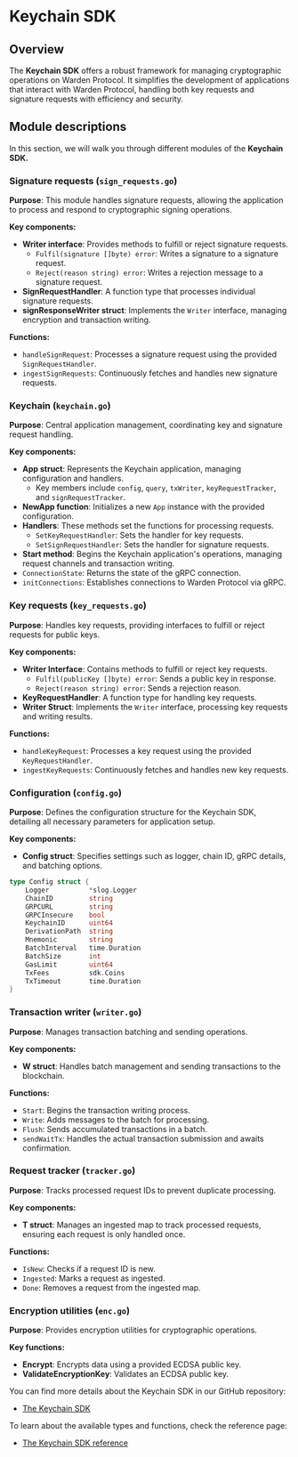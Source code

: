 ﻿---
sidebar_position: 3
---

# Keychain SDK

## Overview

The **Keychain SDK** offers a robust framework for managing cryptographic operations on Warden Protocol. It simplifies the development of applications that interact with Warden Protocol, handling both key requests and signature requests with efficiency and security.

## Module descriptions

In this section, we will walk you through different modules of the **Keychain SDK.**

### Signature requests (`sign_requests.go`)

**Purpose**: This module handles signature requests, allowing the application to process and respond to cryptographic signing operations.

**Key components:**

- **Writer interface**: Provides methods to fulfill or reject signature requests.
  - `Fulfil(signature []byte) error`: Writes a signature to a signature request.
  - `Reject(reason string) error`: Writes a rejection message to a signature request.
- **SignRequestHandler**: A function type that processes individual signature requests.
- **signResponseWriter struct**: Implements the `Writer` interface, managing encryption and transaction writing.

**Functions:**

- `handleSignRequest`: Processes a signature request using the provided `SignRequestHandler`.
- `ingestSignRequests`: Continuously fetches and handles new signature requests.

### Keychain (`keychain.go`)

**Purpose**: Central application management, coordinating key and signature request handling.

**Key components:**

- **App struct**: Represents the Keychain application, managing configuration and handlers.
  - Key members include `config`, `query`, `txWriter`, `keyRequestTracker`, and `signRequestTracker`.
- **NewApp function**: Initializes a new `App` instance with the provided configuration.
- **Handlers**: These methods set the functions for processing requests.
  - `SetKeyRequestHandler`: Sets the handler for key requests.
  - `SetSignRequestHandler`: Sets the handler for signature requests.
- **Start method**: Begins the Keychain application's operations, managing request channels and transaction writing.
- `ConnectionState`: Returns the state of the gRPC connection.
- `initConnections`: Establishes connections to Warden Protocol via gRPC.

### Key requests (`key_requests.go`)

**Purpose**: Handles key requests, providing interfaces to fulfill or reject requests for public keys.

**Key components:**

- **Writer Interface**: Contains methods to fulfill or reject key requests.
  - `Fulfil(publicKey []byte) error`: Sends a public key in response.
  - `Reject(reason string) error`: Sends a rejection reason.
- **KeyRequestHandler**: A function type for handling key requests.
- **Writer Struct**: Implements the `Writer` interface, processing key requests and writing results.

**Functions:**

- `handleKeyRequest`: Processes a key request using the provided `KeyRequestHandler`.
- `ingestKeyRequests`: Continuously fetches and handles new key requests.

### Configuration (`config.go`)

**Purpose**: Defines the configuration structure for the Keychain SDK, detailing all necessary parameters for application setup.

**Key components:**

- **Config struct**: Specifies settings such as logger, chain ID, gRPC details, and batching options.

```go
type Config struct {
    Logger          *slog.Logger
    ChainID         string
    GRPCURL         string
    GRPCInsecure    bool
    KeychainID      uint64
    DerivationPath  string
    Mnemonic        string
    BatchInterval   time.Duration
    BatchSize       int
    GasLimit        uint64
    TxFees          sdk.Coins
    TxTimeout       time.Duration
}
```

### Transaction writer (`writer.go`)

**Purpose**: Manages transaction batching and sending operations.

**Key components:**

- **W struct**: Handles batch management and sending transactions to the blockchain.

**Functions:**

- `Start`: Begins the transaction writing process.
- `Write`: Adds messages to the batch for processing.
- `Flush`: Sends accumulated transactions in a batch.
- `sendWaitTx`: Handles the actual transaction submission and awaits confirmation.

### Request tracker (`tracker.go`)

**Purpose**: Tracks processed request IDs to prevent duplicate processing.

**Key components:**

- **T struct**: Manages an ingested map to track processed requests, ensuring each request is only handled once.

**Functions:**

- `IsNew`: Checks if a request ID is new.
- `Ingested`: Marks a request as ingested.
- `Done`: Removes a request from the ingested map.

### Encryption utilities (`enc.go`)

**Purpose**: Provides encryption utilities for cryptographic operations.

**Key functions:**

- **Encrypt**: Encrypts data using a provided ECDSA public key.
- **ValidateEncryptionKey**: Validates an ECDSA public key.

You can find more details about the Keychain SDK in our GitHub repository:

- [The Keychain SDK](https://github.com/warden-protocol/wardenprotocol/tree/v0.6.3/keychain-sdk)

To learn about the available types and functions, check the reference page:

- [The Keychain SDK reference](https://pkg.go.dev/github.com/warden-protocol/wardenprotocol/keychain-sdk)
